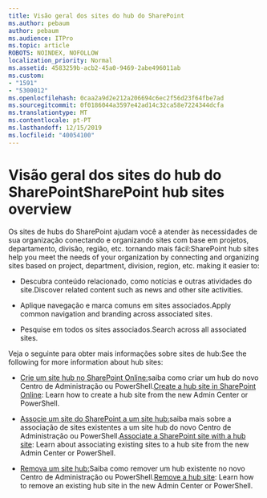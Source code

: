 ```yaml
---
title: Visão geral dos sites do hub do SharePoint
ms.author: pebaum
author: pebaum
ms.audience: ITPro
ms.topic: article
ROBOTS: NOINDEX, NOFOLLOW
localization_priority: Normal
ms.assetid: 4583259b-acb2-45a0-9469-2abe496011ab
ms.custom:
- "1591"
- "5300012"
ms.openlocfilehash: 0caa2a9d2e212a206694c6ec2f56d23f64fbe7ad
ms.sourcegitcommit: 0f0186044a3597e42ad14c32ca58e7224344dcfa
ms.translationtype: MT
ms.contentlocale: pt-PT
ms.lasthandoff: 12/15/2019
ms.locfileid: "40054100"
---
```

# <a name="sharepoint-hub-sites-overview"></a><span data-ttu-id="61276-102">Visão geral dos sites do hub do SharePoint</span><span class="sxs-lookup"><span data-stu-id="61276-102">SharePoint hub sites overview</span></span>

<span data-ttu-id="61276-103">Os sites de hubs do SharePoint ajudam você a atender às necessidades de sua organização conectando e organizando sites com base em projetos, departamento, divisão, região, etc. tornando mais fácil:</span><span class="sxs-lookup"><span data-stu-id="61276-103">SharePoint hub sites help you meet the needs of your organization by connecting and organizing sites based on project, department, division, region, etc. making it easier to:</span></span>

- <span data-ttu-id="61276-104">Descubra conteúdo relacionado, como notícias e outras atividades do site.</span><span class="sxs-lookup"><span data-stu-id="61276-104">Discover related content such as news and other site activities.</span></span>

- <span data-ttu-id="61276-105">Aplique navegação e marca comuns em sites associados.</span><span class="sxs-lookup"><span data-stu-id="61276-105">Apply common navigation and branding across associated sites.</span></span> 

- <span data-ttu-id="61276-106">Pesquise em todos os sites associados.</span><span class="sxs-lookup"><span data-stu-id="61276-106">Search across all associated sites.</span></span>

<span data-ttu-id="61276-107">Veja o seguinte para obter mais informações sobre sites de hub:</span><span class="sxs-lookup"><span data-stu-id="61276-107">See the following for more information about hub sites:</span></span>
- <span data-ttu-id="61276-108">[Crie um site hub no SharePoint Online:](https://docs.microsoft.com/sharepoint/create-hub-site)saiba como criar um hub do novo Centro de Administração ou PowerShell.</span><span class="sxs-lookup"><span data-stu-id="61276-108">[Create a hub site in SharePoint Online](https://docs.microsoft.com/sharepoint/create-hub-site): Learn how to create a hub site from the new Admin Center or PowerShell.</span></span>

- <span data-ttu-id="61276-109">[Associe um site do SharePoint a um site hub:](https://support.office.com/article/associate-a-sharepoint-site-with-a-hub-site-ae0009fd-af04-4d3d-917d-88edb43efc05)saiba mais sobre a associação de sites existentes a um site hub do novo Centro de Administração ou PowerShell.</span><span class="sxs-lookup"><span data-stu-id="61276-109">[Associate a SharePoint site with a hub site](https://support.office.com/article/associate-a-sharepoint-site-with-a-hub-site-ae0009fd-af04-4d3d-917d-88edb43efc05): Learn about associating existing sites to a hub site from the new Admin Center or PowerShell.</span></span>

- <span data-ttu-id="61276-110">[Remova um site hub:](https://docs.microsoft.com/sharepoint/remove-hub-site)Saiba como remover um hub existente no novo Centro de Administração ou PowerShell.</span><span class="sxs-lookup"><span data-stu-id="61276-110">[Remove a hub site](https://docs.microsoft.com/sharepoint/remove-hub-site): Learn how to remove an existing hub site in the new Admin Center or PowerShell.</span></span>

